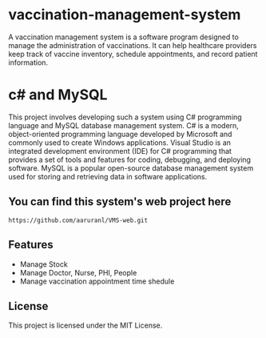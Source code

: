 # vaccination-management-system
A vaccination management system is a software program designed to manage the administration of vaccinations. It can help healthcare providers keep track of vaccine inventory, schedule appointments, and record patient information.

# c# and MySQL
This project involves developing such a system using C# programming language and MySQL database management system. C# is a modern, object-oriented programming language developed by Microsoft and commonly used to create Windows applications. Visual Studio is an integrated development environment (IDE) for C# programming that provides a set of tools and features for coding, debugging, and deploying software. MySQL is a popular open-source database management system used for storing and retrieving data in software applications.


## You can find this system's web project here
`https://github.com/aaruranl/VMS-web.git`

## Features

- Manage Stock 
- Manage Doctor, Nurse, PHI, People
- Manage vaccination appointment time shedule

## License

This project is licensed under the MIT License.


